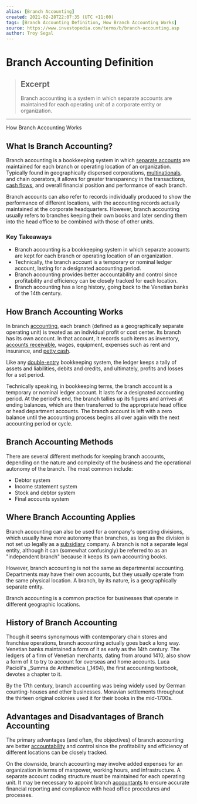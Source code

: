 ```yaml
---
alias: [Branch Accounting]
created: 2021-02-28T22:07:35 (UTC +11:00)
tags: [Branch Accounting Definition, How Branch Accounting Works]
source: https://www.investopedia.com/terms/b/branch-accounting.asp
author: Troy Segal
---
```


# Branch Accounting Definition

> ## Excerpt
> Branch accounting is a system in which separate accounts are maintained for each operating unit of a corporate entity or organization.

---

How Branch Accounting Works
## What Is Branch Accounting?

Branch accounting is a bookkeeping system in which [separate accounts](https://www.investopedia.com/terms/s/separateaccount.asp) are maintained for each branch or operating location of an organization. Typically found in geographically dispersed corporations, [multinationals](https://www.investopedia.com/terms/m/multinationalcorporation.asp), and chain operators, it allows for greater transparency in the transactions, [cash flows](https://www.accountingtools.com/articles/what-is-cash-flow.html), and overall financial position and performance of each branch.

Branch accounts can also refer to records individually produced to show the performance of different locations, with the accounting records actually maintained at the corporate headquarters. However, branch accounting usually refers to branches keeping their own books and later sending them into the head office to be combined with those of other units.

### Key Takeaways

-   Branch accounting is a bookkeeping system in which separate accounts are kept for each branch or operating location of an organization.
-   Technically, the branch account is a temporary or nominal ledger account, lasting for a designated accounting period.
-   Branch accounting provides better accountability and control since profitability and efficiency can be closely tracked for each location.
-   Branch accounting has a long history, going back to the Venetian banks of the 14th century.

## How Branch Accounting Works

In branch [accounting](https://www.investopedia.com/terms/a/accounting.asp), each branch (defined as a geographically separate operating unit) is treated as an individual profit or cost center. Its branch has its own account. In that account, it records such items as inventory, [accounts receivable](https://www.investopedia.com/terms/a/accountsreceivable.asp), wages, equipment, expenses such as rent and insurance, and [petty cash](https://www.investopedia.com/terms/p/pettycash.asp).

Like any [double-entry](https://www.investopedia.com/terms/d/double-entry.asp) bookkeeping system, the ledger keeps a tally of assets and liabilities, debits and credits, and ultimately, profits and losses for a set period.

Technically speaking, in bookkeeping terms, the branch account is a temporary or nominal ledger account. It lasts for a designated accounting period. At the period's end, the branch tallies up its figures and arrives at ending balances, which are then transferred to the appropriate head office or head department accounts. The branch account is left with a zero balance until the accounting process begins all over again with the next accounting period or cycle.

## Branch Accounting Methods

There are several different methods for keeping branch accounts, depending on the nature and complexity of the business and the operational autonomy of the branch. The most common include:

-   Debtor system
-   Income statement system
-   Stock and debtor system
-   Final accounts system

## Where Branch Accounting Applies

Branch accounting can also be used for a company's operating divisions, which usually have more autonomy than branches, as long as the division is not set up legally as a [subsidiary](https://www.investopedia.com/terms/s/subsidiary.asp) company. A branch is not a separate legal entity, although it can (somewhat confusingly) be referred to as an "independent branch" because it keeps its own accounting books.

However, branch accounting is not the same as departmental accounting. Departments may have their own accounts, but they usually operate from the same physical location. A branch, by its nature, is a geographically separate entity.

Branch accounting is a common practice for businesses that operate in different geographic locations.

## History of Branch Accounting

Though it seems synonymous with contemporary chain stores and franchise operations, branch accounting actually goes back a long way. Venetian banks maintained a form of it as early as the 14th century. The ledgers of a firm of Venetian merchants, dating from around 1410, also show a form of it to try to account for overseas and home accounts. Luca Pacioli's _Summa de Arithmetica (_1494), the first accounting textbook, devotes a chapter to it.

By the 17th century, branch accounting was being widely used by German counting-houses and other businesses. Moravian settlements throughout the thirteen original colonies used it for their books in the mid-1700s.

## Advantages and Disadvantages of Branch Accounting

The primary advantages (and often, the objectives) of branch accounting are better [accountability](https://www.investopedia.com/terms/a/accountability.asp) and control since the profitability and efficiency of different locations can be closely tracked.

On the downside, branch accounting may involve added expenses for an organization in terms of manpower, working hours, and infrastructure. A separate account coding structure must be maintained for each operating unit. It may be necessary to appoint branch [accountants](https://www.investopedia.com/terms/a/accountant.asp) to ensure accurate financial reporting and compliance with head office procedures and processes.
